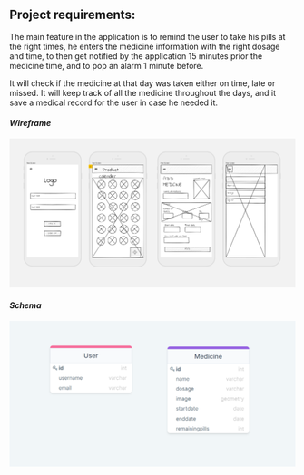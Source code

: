 ## **Project requirements:**
The main feature in the application is to remind the user to take his pills at the right times, he enters the medicine information with the right dosage and time, to then get notified by the application 15 minutes prior the medicine time, and to pop an alarm 1 minute before.

It will check if the medicine at that day was taken either on time, late or missed. It will keep track of all the medicine throughout the days, and it save a medical record for the user in case he needed it.

#### ***Wireframe***
![Wireframe](DawaiiWireframe.PNG)

#### ***Schema***
![Schema](DawaiiSchema.PNG)
